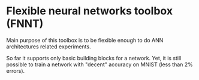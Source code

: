 # Flexible neural networks toolbox (FNNT)

Main purpose of this toolbox is to be flexible enough to do ANN architectures related experiments.

So far it supports only basic building blocks for a network.
Yet, it is still possible to train a network with "decent" accuracy on MNIST (less than 2% errors).